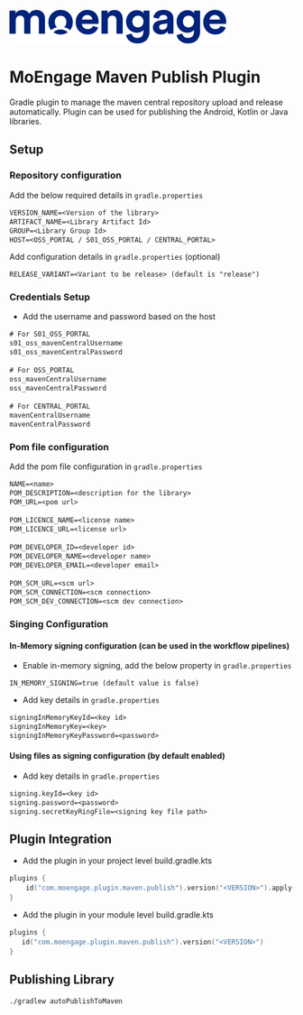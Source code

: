![Logo](/.github/logo.png)

# MoEngage Maven Publish Plugin

Gradle plugin to manage the maven central repository upload and release automatically. Plugin can be used for publishing the Android, Kotlin or Java libraries.

## Setup

### Repository configuration
Add the below required details in `gradle.properties`
```text
VERSION_NAME=<Version of the library>
ARTIFACT_NAME=<Library Artifact Id>
GROUP=<Library Group Id>
HOST=<OSS_PORTAL / S01_OSS_PORTAL / CENTRAL_PORTAL>
```

Add configuration details in `gradle.properties` (optional)
```text
RELEASE_VARIANT=<Variant to be release> (default is "release")
```

### Credentials Setup
- Add the username and password based on the host
```text
# For S01_OSS_PORTAL
s01_oss_mavenCentralUsername
s01_oss_mavenCentralPassword

# For OSS_PORTAL
oss_mavenCentralUsername
oss_mavenCentralPassword

# For CENTRAL_PORTAL
mavenCentralUsername
mavenCentralPassword
```

### Pom file configuration
Add the pom file configuration in `gradle.properties`
```text
NAME=<name>
POM_DESCRIPTION=<description for the library>
POM_URL=<pom url>

POM_LICENCE_NAME=<license name>
POM_LICENCE_URL=<license url>

POM_DEVELOPER_ID=<developer id>
POM_DEVELOPER_NAME=<developer name>
POM_DEVELOPER_EMAIL=<developer email>

POM_SCM_URL=<scm url>
POM_SCM_CONNECTION=<scm connection>
POM_SCM_DEV_CONNECTION=<scm dev connection>
```

### Singing Configuration

#### In-Memory signing configuration (can be used in the workflow pipelines)
- Enable in-memory signing, add the below property in `gradle.properties`
```text
IN_MEMORY_SIGNING=true (default value is false)
```

- Add key details in `gradle.properties`
```text
signingInMemoryKeyId=<key id>
signingInMemoryKey=<key>
signingInMemoryKeyPassword=<password>
```

#### Using files as signing configuration (by default enabled)
- Add key details in `gradle.properties`
```text
signing.keyId=<key id>
signing.password=<password>
signing.secretKeyRingFile=<signing key file path>
```

## Plugin Integration
- Add the plugin in your project level build.gradle.kts
```kotlin
plugins {
    id("com.moengage.plugin.maven.publish").version("<VERSION>").apply(false)
}
```
- Add the plugin in your module level build.gradle.kts
```kotlin
plugins {
   id("com.moengage.plugin.maven.publish").version("<VERSION>")
}
```

## Publishing Library

```shell
./gradlew autoPublishToMaven
```